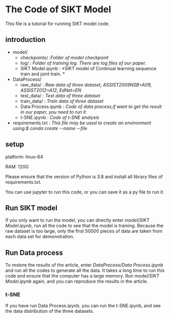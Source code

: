 # The Code of SIKT Model
This file is a tutorial for running SIKT model code.
## introduction
- model/
    - checkpoints/ :*Folder of model checkpoint*
    - log/  : *Folder of training log. There are log files of our paper.*
    - SIKT Model.ipynb : *SIKT model of Continual learning sequence train and joint train. *
- DataProcess/
    - raw_data/   : *Raw data of three dataset, ASSIST2009NSB=A09, ASSIST2012=A12, EdNet=EN*
    - test_data/  : *Test data of three dataset*
    - train_data/  :  *Train data of three dataset*
    - Data Process.ipynb : *Code of data process,if want to get the result in our paper, you need to run it.*
    - t-SNE.ipynb : *Code of t-SNE analysis*
- requirements.txt : *This file may be used to create an environment using:$ conda create --name <env> --file <this file>*
 

## setup
platform: linux-64

RAM: 120G

Please ensure that the version of Python is 3.8 and install all library files of requirements.txt.

You can use jupyter to run this code, or you can save it as a py file to run it.

## Run SIKT model
If you only want to run the model, you can directly enter *model/SIKT Model.ipynb*, run all the code to see that the model is training. Because the raw dataset is too large, only the first 50000 pieces of data are taken from each data set for demonstration.

## Run Data process
To restore the results of the article, enter *DataProcess/Data Process.ipynb* and run all the codes to generate all the data. It takes a long time to run this code and ensure that the computer has a large memory. Run *model/SIKT Model.ipynb* again, and you can reproduce the results in the article.

### t-SNE
If you have run Data Process.ipynb, you can run the t-SNE.ipynb, and see the data distribution of the three datasets.
    
